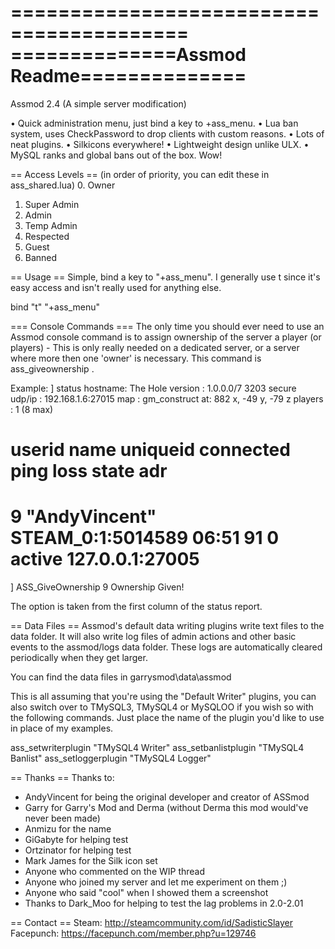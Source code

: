 =========================================
==============Assmod Readme==============
=========================================

Assmod 2.4 (A simple server modification)

• Quick administration menu, just bind a key to +ass_menu.
• Lua ban system, uses CheckPassword to drop clients with custom reasons.
• Lots of neat plugins.
• Silkicons everywhere!
• Lightweight design unlike ULX.
• MySQL ranks and global bans out of the box. Wow!

== Access Levels ==
(in order of priority, you can edit these in ass_shared.lua)
0. Owner
1. Super Admin
2. Admin
3. Temp Admin
4. Respected
5. Guest
255. Banned

== Usage ==
Simple, bind a key to "+ass_menu". I generally use t since it's easy access and isn't really used for anything else.

bind "t" "+ass_menu"

=== Console Commands ===
The only time you should ever need to use an Assmod console command is to assign ownership of the server a player (or players) - This is only really needed on a dedicated server, or a server where more then one 'owner' is necessary. This command is ass_giveownership <userid>.

Example:
] status
hostname:  The Hole
version : 1.0.0.0/7 3203 secure 
udp/ip  :  192.168.1.6:27015
map     :  gm_construct at: 882 x, -49 y, -79 z
players :  1 (8 max)

# userid name uniqueid connected ping loss state adr
#  9 "AndyVincent" STEAM_0:1:5014589 06:51 91 0 active 127.0.0.1:27005
] ASS_GiveOwnership 9
Ownership Given!

The <userid> option is taken from the first column of the status report.

== Data Files ==
Assmod's default data writing plugins write text files to the data folder. It will also write log files of admin actions and other basic events to the assmod/logs data folder. These logs are automatically cleared periodically when they get larger.

You can find the data files in garrysmod\data\assmod

This is all assuming that you're using the "Default Writer" plugins, you can also switch over to TMySQL3, TMySQL4 or MySQLOO if you wish so with the following commands. Just place the name of the plugin you'd like to use in place of my examples.

ass_setwriterplugin "TMySQL4 Writer"
ass_setbanlistplugin "TMySQL4 Banlist"
ass_setloggerplugin "TMySQL4 Logger"

== Thanks ==
Thanks to:
* AndyVincent for being the original developer and creator of ASSmod
* Garry for Garry's Mod and Derma (without Derma this mod would've never been made)
* Anmizu for the name
* GiGabyte for helping test
* Ortzinator for helping test
* Mark James for the Silk icon set
* Anyone who commented on the WIP thread
* Anyone who joined my server and let me experiment on them ;)
* Anyone who said "cool" when I showed them a screenshot
* Thanks to Dark_Moo for helping to test the lag problems in 2.0-2.01

== Contact ==
Steam: http://steamcommunity.com/id/SadisticSlayer
Facepunch: https://facepunch.com/member.php?u=129746










